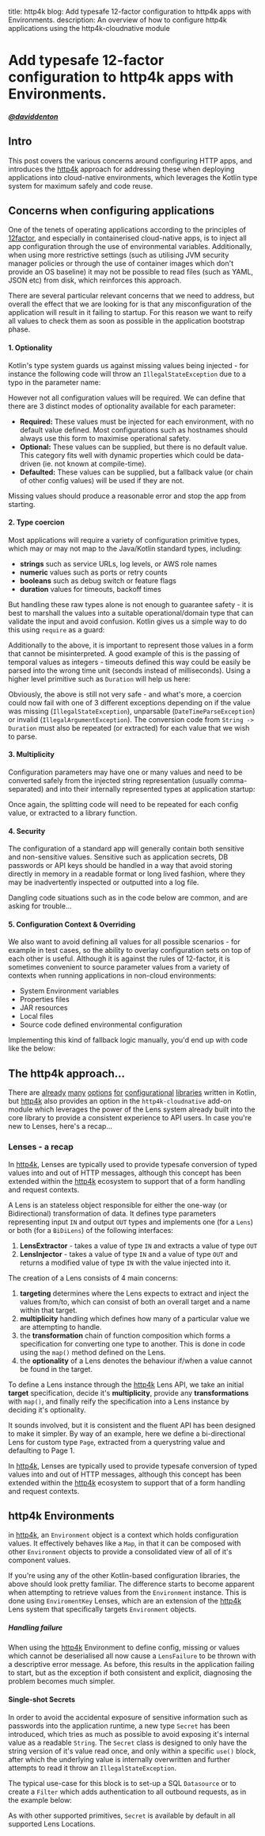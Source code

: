 title: http4k blog: Add typesafe 12-factor configuration to http4k apps with Environments.
description: An overview of how to configure http4k applications using the http4k-cloudnative module

# Add typesafe 12-factor configuration to http4k apps with Environments.

##### [@daviddenton][github] 

## Intro
This post covers the various concerns around configuring HTTP apps, and introduces the [http4k] 
approach for addressing these when deploying applications into cloud-native environments, which leverages the Kotlin type 
system for maximum safely and code reuse.

## Concerns when configuring applications
One of the tenets of operating applications according to the principles of [12factor], 
and especially in containerised cloud-native apps, is to inject all app configuration through the use of 
environmental variables. Additionally, when using more restrictive settings (such as utilising JVM security 
manager policies or through the use of container images which don't provide an OS baseline) it may not be 
possible to read files (such as YAML, JSON etc) from disk, which reinforces this approach.

There are several particular relevant concerns that we need to address, but overall the effect that we are 
looking for is that any misconfiguration of the application will result in it failing to startup. For this 
reason we want to reify all values to check them as soon as possible in the application bootstrap phase.

#### 1. Optionality
Kotlin's type system guards us against missing values being injected - for instance the following code will 
throw an `IllegalStateException` due to a typo in the parameter name:

<script src="https://gist-it.appspot.com/https://github.com/http4k/http4k/blob/master/src/docs/blog/typesafe_configuration/pre/missing.kt"></script>

However not all configuration values will be required. We can define that there are 3 distinct modes of 
optionality available for each parameter:

- **Required:** These values must be injected for each environment, with no default value defined. Most 
configurations such as hostnames should always use this form to maximise operational safety.
- **Optional:** These values can be supplied, but there is no default value. This category fits well with 
dynamic properties which could be data-driven (ie. not known at compile-time).
- **Defaulted:** These values can be supplied, but a fallback value (or chain of other config values) will 
be used if they are not.

Missing values should produce a reasonable error and stop the app from starting.

#### 2. Type coercion
Most applications will require a variety of configuration primitive types, which may or may not map to 
the Java/Kotlin standard types, including:

- **strings** such as service URLs, log levels, or AWS role names
- **numeric** values such as ports or retry counts
- **booleans** such as debug switch or feature flags
- **duration** values for timeouts, backoff times

But handling these raw types alone is not enough to guarantee safety - it is best to marshall the values 
into a suitable operational/domain type that can validate the input and avoid confusion. Kotlin gives us a 
simple way to do this using `require` as a guard:

<script src="https://gist-it.appspot.com/https://github.com/http4k/http4k/blob/master/src/docs/blog/typesafe_configuration/pre/validation.kt"></script>

Additionally to the above, it is important to represent those values in a form that cannot be misinterpreted. 
A good example of this is the passing of temporal values as integers - timeouts defined this way could be 
easily be parsed into the wrong time unit (seconds instead of milliseconds). Using a higher level primitive 
such as `Duration` will help us here:

<script src="https://gist-it.appspot.com/https://github.com/http4k/http4k/blob/master/src/docs/blog/typesafe_configuration/pre/typesafe.kt"></script>
 
Obviously, the above is still not very safe - and what's more, a coercion could now fail with one of 3 
different exceptions depending on if the value was missing (`IllegalStateException`), unparsable 
(`DateTimeParseException`) or invalid (`IllegalArgumentException`). The conversion code from 
`String -> Duration` must also be repeated (or extracted) for each value that we wish to parse.

#### 3. Multiplicity
Configuration parameters may have one or many values and need to be converted safely from the injected 
string representation (usually comma-separated) and into their internally represented types at application 
startup: 

<script src="https://gist-it.appspot.com/https://github.com/http4k/http4k/blob/master/src/docs/blog/typesafe_configuration/pre/multiplicity.kt"></script>

Once again, the splitting code will need to be repeated for each config value, or extracted to a library 
function.

#### 4. Security
The configuration of a standard app will generally contain both sensitive and non-sensitive values. Sensitive 
such as application secrets, DB passwords or API keys should be handled in a way that avoid storing directly 
in memory in a readable format or long lived fashion, where they may be inadvertently inspected or outputted 
into a log file.

Dangling code situations such as in the code below are common, and are asking for trouble...

<script src="https://gist-it.appspot.com/https://github.com/http4k/http4k/blob/master/src/docs/blog/typesafe_configuration/pre/secrets.kt"></script>

#### 5. Configuration Context & Overriding
We also want to avoid defining all values for all possible scenarios - for example in test cases, so the 
ability to overlay configuration sets on top of each other is useful. Although it is against the rules of 
12-factor, it is sometimes convenient to source parameter values from a variety of contexts when running 
applications in non-cloud environments:

- System Environment variables
- Properties files
- JAR resources
- Local files
- Source code defined environmental configuration

Implementing this kind of fallback logic manually, you'd end up with code like the below: 
<script src="https://gist-it.appspot.com/https://github.com/http4k/http4k/blob/master/src/docs/blog/typesafe_configuration/pre/overriding.kt"></script>

## The http4k approach...
There are [already][properlty] [many][config4k] [options][konf] [for][cfg4k] [configurational][configur8] 
[libraries][kaconf] written in Kotlin, but [http4k] also provides an option in the `http4k-cloudnative` 
add-on module which leverages the power of the Lens system already built into the core library to provide 
a consistent experience to API users. In case you're new to Lenses, here's a recap...

### Lenses - a recap
In [http4k], Lenses are typically used to provide typesafe conversion of typed values into and out of 
HTTP messages, although this concept has been extended within the [http4k] ecosystem to support that of a 
form handling and request contexts.

A Lens is an stateless object responsible for either the one-way (or Bidirectional) transformation of data.
It defines type parameters representing input `IN` and output `OUT` types and implements one (for a `Lens`) 
or both (for a `BiDiLens`) of the following interfaces:

1. **LensExtractor** - takes a value of type `IN` and extracts a value of type `OUT`
2. **LensInjector** - takes a value of type `IN` and a value of type `OUT` and returns a modified value of 
type `IN` with the value injected into it.

<script src="https://gist-it.appspot.com/https://github.com/http4k/http4k/blob/master/src/docs/blog/typesafe_configuration/post/lens_definition.kt"></script>

The creation of a Lens consists of 4 main concerns:

1. **targeting** determines where the Lens expects to extract and inject the values from/to, which can 
consist of both an overall target and a name within that target.
2. **multiplicity** handling which defines how many of a particular value we are attempting to handle.
3. the **transformation** chain of function composition which forms a specification for converting one 
type to another. This is done in code using the `map()` method defined on the Lens.
4. the **optionality** of a Lens denotes the behaviour if/when a value cannot be found in the target.

To define a Lens instance through the [http4k] Lens API, we take an initial **target** specification, decide 
it's **multiplicity**, provide any **transformations** with `map()`, and finally reify the specification 
into a Lens instance by deciding it's optionality.

It sounds involved, but it is consistent and the fluent API has been designed to make it simpler. By way 
of an example, here we define a bi-directional Lens for custom type `Page`, extracted from a querystring 
value and defaulting to Page 1.

<script src="https://gist-it.appspot.com/https://github.com/http4k/http4k/blob/master/src/docs/blog/typesafe_configuration/post/lens_example.kt"></script>

In [http4k], Lenses are typically used to provide typesafe conversion of typed values into and out of HTTP 
messages, although this concept has been extended within the [http4k] ecosystem to support that of a form 
handling and request contexts.

## http4k Environments
in [http4k], an `Environment` object is a context which holds configuration values. It effectively behaves 
like a `Map`, in that it can be composed with other `Environment` objects to provide a consolidated view of 
all of it's component values. 

<script src="https://gist-it.appspot.com/https://github.com/http4k/http4k/blob/master/src/docs/blog/typesafe_configuration/post/overriding.kt"></script>

If you're using any of the other Kotlin-based configuration libraries, the above should look pretty familiar. 
The difference starts to become apparent when attempting to retrieve values from the `Environment` instance. 
This is done using `EnviromentKey` Lenses, which are an extension of the [http4k] Lens system that 
specifically targets `Environment` objects. 

<script src="https://gist-it.appspot.com/https://github.com/http4k/http4k/blob/master/src/docs/blog/typesafe_configuration/post/typesafe.kt"></script>

##### Handling failure
When using the [http4k] Environment to define config, missing or values which cannot be deserialised all now 
cause a `LensFailure` to be thrown with a descriptive error message. As before, this results in the 
application failing to start, but as the exception if both consistent and explicit, diagnosing the problem 
becomes much simpler.

#### Single-shot Secrets
In order to avoid the accidental exposure of sensitive information such as passwords into the application 
runtime, a new type `Secret` has been introduced, which tries as much as possible to avoid exposing it's 
internal value as a readable `String`. The `Secret` class is designed to only have the string version of 
it's value read once, and only within a specific `use()` block, after which the underlying value is 
internally overwritten and further attempts to read it throw an `IllegalStateException`. 

The typical use-case for this block is to set-up a SQL `Datasource` or to create a `Filter` which adds 
authentication to all outbound requests, as in the example below:

<script src="https://gist-it.appspot.com/https://github.com/http4k/http4k/blob/master/src/docs/blog/typesafe_configuration/post/secrets.kt"></script>

As with other supported primitives, `Secret` is available by default in all supported Lens Locations.

[github]: http://github.com/daviddenton
[http4k]: https://http4k.org
[12factor]: https://12factor.net/
[properlty]: https://github.com/ufoscout/properlty
[config4k]: https://github.com/config4k/config4k
[konf]: https://github.com/uchuhimo/konf
[cfg4k]: https://github.com/jdiazcano/cfg4k
[configur8]: https://github.com/daviddenton/configur8
[kaconf]: https://github.com/mariomac/kaconf
